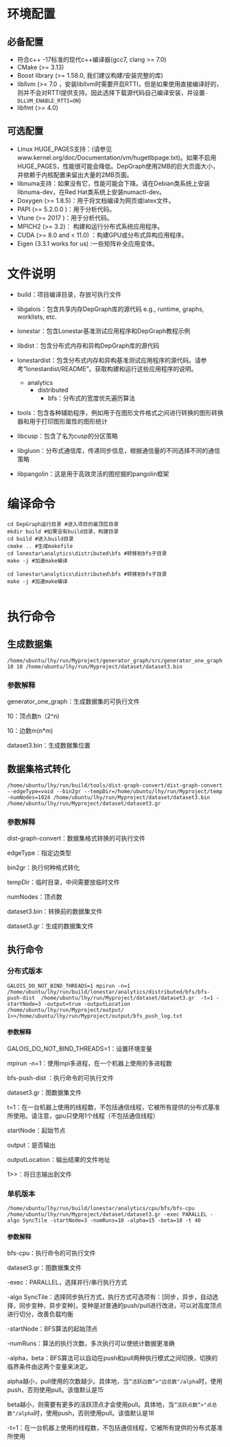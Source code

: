 # 环境配置

## 必备配置

- 符合c++ -17标准的现代c++编译器(gcc7, clang >= 7.0)
- CMake (>= 3.13)
- Boost library (>= 1.58.0, 我们建议构建/安装完整的库)
- libllvm (>= 7.0 ，安装libllvm时需要开启RTTI，但是如果使用直接编译好的，则并不会对RTTI提供支持。因此选择下载源代码自己编译安装，并设置`-DLLVM_ENABLE_RTTI=ON`)
- libfmt (>= 4.0)

## 可选配置

- Linux HUGE_PAGES支持：(请参见www.kernel.org/doc/Documentation/vm/hugetlbpage.txt)。如果不启用HUGE_PAGES，性能很可能会降低。DepGraph使用2MB的巨大页面大小，并依赖于内核配置来留出大量的2MB页面。
- libnuma支持：如果没有它，性能可能会下降。请在Debian类系统上安装libnuma-dev，在Red Hat类系统上安装numactl-dev。
- Doxygen (>= 1.8.5)：用于将文档编译为网页或latex文件。
- PAPI (>= 5.2.0.0 )：用于分析代码。
- Vtune (>= 2017 )：用于分析代码。
- MPICH2 (>= 3.2)： 构建和运行分布式系统应用程序。
- CUDA (>= 8.0 and < 11.0) ：构建GPU或分布式异构应用程序。
- Eigen (3.3.1 works for us) :一些矩阵补全应用变体。

# 文件说明

- build：项目编译目录，存放可执行文件
- libgalois：包含共享内存DepGraph库的源代码 e.g., runtime, graphs, worklists, etc.
- lonestar：包含Lonestar基准测试应用程序和DepGraph教程示例
- libdist：包含分布式内存和异构DepGraph库的源代码
- lonestardist：包含分布式内存和异构基准测试应用程序的源代码。请参考“lonestardist/README”。获取构建和运行这些应用程序的说明。
  - analytics
    - distributed
      - bfs：分布式的宽度优先遍历算法

- tools：包含各种辅助程序，例如用于在图形文件格式之间进行转换的图形转换器和用于打印图形属性的图形统计
- libcusp：包含了名为cusp的分区策略
- libgluon：分布式通信库，传递同步信息，根据通信量的不同选择不同的通信策略
- libpangolin：这是用于高效灵活的图挖掘的pangolin框架

# 编译命令

```
cd DepGraph运行目录 #进入项目的最顶层目录
mkdir build #如果没有build目录，构建目录
cd build #进入build目录
cmake .. #生成makefile
cd lonestar\analytics\distributed\bfs #转移到bfs子目录
make -j #加速make编译

cd lonestar\analytics\distributed\bfs #转移到bfs子目录
make -j #加速make编译


```

# 执行命令

## 生成数据集

```
/home/ubuntu/lhy/run/Myproject/generator_graph/src/generator_one_graph 10 10 /home/ubuntu/lhy/run/Myproject/dataset/dataset3.bin
```

### 参数解释

generator_one_graph：生成数据集的可执行文件

10：顶点数n（2^n)

10：边数m(n*m)

dataset3.bin：生成数据集位置

## 数据集格式转化

```
/home/ubuntu/lhy/run/build/tools/dist-graph-convert/dist-graph-convert --edgeType=void --bin2gr --tempDir=/home/ubuntu/lhy/run/Myproject/temp -numNodes=1024 /home/ubuntu/lhy/run/Myproject/dataset/dataset3.bin /home/ubuntu/lhy/run/Myproject/dataset/dataset3.gr
```

### 参数解释

dist-graph-convert：数据集格式转换的可执行文件

edgeType：指定边类型

bin2gr：执行何种格式转化

tempDir：临时目录，中间需要放临时文件

numNodes：顶点数

dataset3.bin：转换前的数据集文件

dataset3.gr：生成的数据集文件

## 执行命令

### 分布式版本

```
GALOIS_DO_NOT_BIND_THREADS=1 mpirun -n=1 /home/ubuntu/lhy/run/build/lonestar/analytics/distributed/bfs/bfs-push-dist  /home/ubuntu/lhy/run/Myproject/dataset/dataset3.gr  -t=1 -startNode=3 -output=true -outputLocation  /home/ubuntu/lhy/run/Myproject/output/   1>>/home/ubuntu/lhy/run/Myproject/output/bfs_push_log.txt
```

#### 参数解释

GALOIS_DO_NOT_BIND_THREADS=1：设置环境变量

mpirun -n=1：使用mpi多进程，在一个机器上使用的多进程数

bfs-push-dist ：执行命令的可执行文件

dataset3.gr：图数据集文件

t=1：在一台机器上使用的线程数，不包括通信线程，它被所有提供的分布式基准所使用。请注意，gpu只使用1个线程（不包括通信线程）

startNode：起始节点

output：是否输出

outputLocation：输出结果的文件地址

1>>：将日志输出到文件

### 单机版本

```
/home/ubuntu/lhy/run/build/lonestar/analytics/cpu/bfs/bfs-cpu /home/ubuntu/lhy/run/Myproject/dataset/dataset3.gr -exec PARALLEL -algo SyncTile -startNode=3 -numRuns=10 -alpha=15 -beta=18 -t 40
```

#### 参数解释

bfs-cpu：执行命令的可执行文件

dataset3.gr：图数据集文件

-exec：PARALLEL，选择并行/串行执行方式

-algo SyncTile：选择同步执行方式，执行方式可选项有：[同步，异步，自动选择，同步变种，异步变种]，变种是对普通的push/pull进行改进，可以对高度顶点进行切分，改善负载均衡

-startNode：BFS算法的起始顶点

-numRuns：算法的执行次数，多次执行可以使统计数据更准确

-alpha，beta：BFS算法可以自动在push和pull两种执行模式之间切换，切换的临界条件由这两个变量来决定。	

​							alpha越小，pull使用的次数越少。具体地，当`”活跃边数“>"边总数"/alpha`时，使用push，否则使用pull。该值默认是15

​							beta越小，则需要有更多的活跃顶点才会使用pull。具体地，当`”活跃点数“>"点总数"/alpha`时，使用push，否则使用pull。该值默认是18

-t=1：在一台机器上使用的线程数，不包括通信线程，它被所有提供的分布式基准所使用


